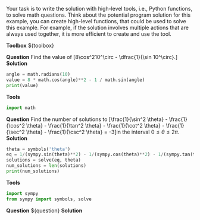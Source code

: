 Your task is to write the solution with high-level tools, i.e., Python functions, to solve math questions.
Think about the potential program solution for this example, you can create high-level functions, that could be used to solve this example. For example, if the solution involves multiple actions that are always used together, it is more efficient to create and use the tool.

**Toolbox**
${toolbox}


**Question**
Find the value of \[8\cos^210^\circ - \dfrac{1}{\sin 10^\circ}.\]
**Solution**
```python
angle = math.radians(10)
value = 8 * math.cos(angle)**2 - 1 / math.sin(angle)
print(value)
```
**Tools**
```python
import math
```


**Question**
Find the number of solutions to
\[\frac{1}{\sin^2 \theta} - \frac{1}{\cos^2 \theta} - \frac{1}{\tan^2 \theta} - \frac{1}{\cot^2 \theta} - \frac{1}{\sec^2 \theta} - \frac{1}{\csc^2 \theta} = -3\]in the interval $0 \le \theta \le 2 \pi.$
**Solution**
```python
theta = symbols('theta')
eq = 1/(sympy.sin(theta)**2) - 1/(sympy.cos(theta)**2) - 1/(sympy.tan(theta)**2) - 1/(sympy.cot(theta)**2) - 1/(sympy.sec(theta)**2) - 1/(sympy.csc(theta)**2) + 3
solutions = solve(eq, theta)
num_solutions = len(solutions)
print(num_solutions)
```
**Tools**
```python
import sympy
from sympy import symbols, solve
```


**Question**
${question}
**Solution**
